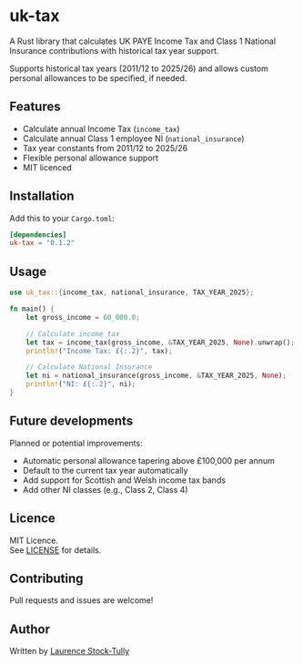 # uk-tax

A Rust library that calculates UK PAYE Income Tax and Class 1 National Insurance contributions with historical tax year support.  

Supports historical tax years (2011/12 to 2025/26) and allows custom personal allowances to be specified, if needed.

## Features

- Calculate annual Income Tax (`income_tax`)
- Calculate annual Class 1 employee NI (`national_insurance`)
- Tax year constants from 2011/12 to 2025/26
- Flexible personal allowance support
- MIT licenced

## Installation

Add this to your `Cargo.toml`:

```toml
[dependencies]
uk-tax = "0.1.2"
```

## Usage

```rust
use uk_tax::{income_tax, national_insurance, TAX_YEAR_2025};

fn main() {
    let gross_income = 60_000.0;

    // Calculate income tax
    let tax = income_tax(gross_income, &TAX_YEAR_2025, None).unwrap();
    println!("Income Tax: £{:.2}", tax);

    // Calculate National Insurance
    let ni = national_insurance(gross_income, &TAX_YEAR_2025, None);
    println!("NI: £{:.2}", ni);
}
```

## Future developments

Planned or potential improvements:

- Automatic personal allowance tapering above £100,000 per annum
- Default to the current tax year automatically
- Add support for Scottish and Welsh income tax bands
- Add other NI classes (e.g., Class 2, Class 4)

## Licence

MIT Licence.  
See [LICENSE](LICENSE) for details.

## Contributing

Pull requests and issues are welcome!

## Author

Written by [Laurence Stock-Tully](https://github.com/lst1000)
